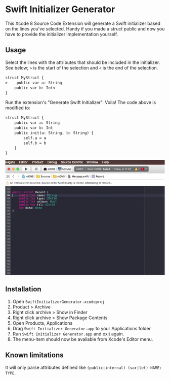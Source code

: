 Swift Initializer Generator
===========================

This Xcode 8 Source Code Extension will generate a Swift initializer based on the lines you've selected. Handy if you made a struct public and now you have to provide the initializer implementation yourself.

Usage
-----

Select the lines with the attributes that should be included in the initializer. See below; ``>`` is the start of the selection and ``<`` is the end of the selection.

    struct MyStruct {
    >    public var a: String
        public var b: Int<
    }

Run the extension's "Generate Swift Initializer". Voila! The code above is modified to:

    struct MyStruct {
        public var a: String
        public var b: Int
        public init(a: String, b: String) {
            self.a = a
            self.b = b
        }
    }

![Demo](docs/demo.gif)

Installation
------------

1. Open ``SwiftInitializerGenerator.xcodeproj``
2. Product > Archive
3. Right click archive > Show in Finder
4. Right click archive > Show Package Contents
5. Open Products, Applications
6. Drag ``Swift Initializer Generator.app`` to your Applications folder
7. Run ``Swift Initializer Generator.app`` and exit again.
8. The menu-item should now be available from Xcode's Editor menu.

Known limitations
-----------------

It will only parse attributes defined like ``(public|internal) (var|let) NAME: TYPE``.
